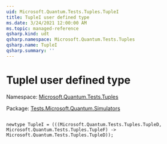 ```yaml
---
uid: Microsoft.Quantum.Tests.Tuples.TupleI
title: TupleI user defined type
ms.date: 3/24/2021 12:00:00 AM
ms.topic: managed-reference
qsharp.kind: udt
qsharp.namespace: Microsoft.Quantum.Tests.Tuples
qsharp.name: TupleI
qsharp.summary: ''
---
```


# TupleI user defined type

Namespace: [Microsoft.Quantum.Tests.Tuples](xref:Microsoft.Quantum.Tests.Tuples)

Package: [Tests.Microsoft.Quantum.Simulators](https://nuget.org/packages/Tests.Microsoft.Quantum.Simulators)




```qsharp

newtype TupleI = (((Microsoft.Quantum.Tests.Tuples.TupleD, Microsoft.Quantum.Tests.Tuples.TupleF) -> Microsoft.Quantum.Tests.Tuples.TupleD));
```

